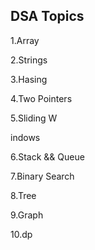 ## DSA Topics

1.Array

2.Strings




3.Hasing

4.Two Pointers


































5.Sliding W

indows








6.Stack && Queue




7.Binary Search

8.Tree

9.Graph

10.dp
